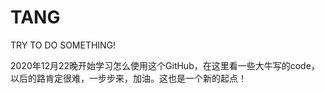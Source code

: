 # TANG
TRY TO DO SOMETHING!

2020年12月22晚开始学习怎么使用这个GitHub，在这里看一些大牛写的code，以后的路肯定很难，一步步来，加油。这也是一个新的起点！
